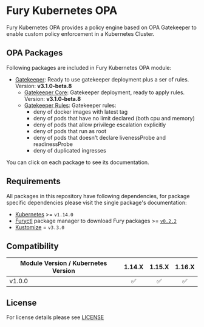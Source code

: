 # Fury Kubernetes OPA

Fury Kubernetes OPA provides a policy engine based on OPA Gatekeeper to enable custom policy enforcement in a 
Kubernetes Cluster.

## OPA Packages

Following packages are included in Fury Kubernetes OPA module:

- [Gatekeeper](katalog/gatekeeper): Ready to use gatekeeper deployment plus a ser of rules. Version: **v3.1.0-beta.8**
  - [Gatekeeper Core](katalog/gatekeeper/core): Gatekeeper deployment, ready to apply rules. Version: **v3.1.0-beta.8**
  - [Gatekeeper Rules](katalog/gatekeeper/rules): Gatekeeper rules:
    - deny of docker images with latest tag
    - deny of pods that have no limit declared (both cpu and memory)
    - deny of pods that allow privilege escalation explicitly
    - deny of pods that run as root
    - deny of pods that doesn't declare livenessProbe and readinessProbe
    - deny of duplicated ingresses

You can click on each package to see its documentation.

## Requirements

All packages in this repository have following dependencies, for package
specific dependencies please visit the single package's documentation:

- [Kubernetes](https://kubernetes.io) >= `v1.14.0`
- [Furyctl](https://github.com/sighupio/furyctl) package manager to download
  Fury packages >= [`v0.2.2`](https://github.com/sighupio/furyctl/releases/tag/v0.2.2)
- [Kustomize](https://github.com/kubernetes-sigs/kustomize) = `v3.3.0`

## Compatibility

| Module Version / Kubernetes Version | 1.14.X             | 1.15.X             | 1.16.X             |
|-------------------------------------|:------------------:|:------------------:|:------------------:|
| v1.0.0                              | :white_check_mark: | :white_check_mark: | :white_check_mark: |



## License

For license details please see [LICENSE](./LICENSE)
